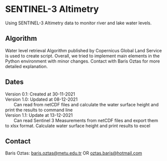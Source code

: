 # SENTINEL-3 Altimetry

Using SENTINEL-3 Altimetry data to monitor river and lake water levels.

## Algorithm
Water level retrieval Algorithm published by Copernicus Global Land Service is used to create script. Overall, we tried to implement main elements in the Python environment with minor changes. Contact with Baris Oztas for more detailed explanation.

## Dates
Version 0.1: Created at 30-11-2021 \
Version 1.0: Updated at 08-12-2021 \
&nbsp;&nbsp;&nbsp;&nbsp;&nbsp;&nbsp; Can read from netCDF files and calculate the water surface height and print the results to command line \
Version 1.1: Update at 13-12-2021 \
&nbsp;&nbsp;&nbsp;&nbsp;&nbsp;&nbsp; Can read Sentinel 3 Measurements from netCDF files and export them to xlsx format. Calculate water surface height and print results to excel 


## Contact
Baris Oztas: baris.oztas@metu.edu.tr OR oztas.baris@hotmail.com
